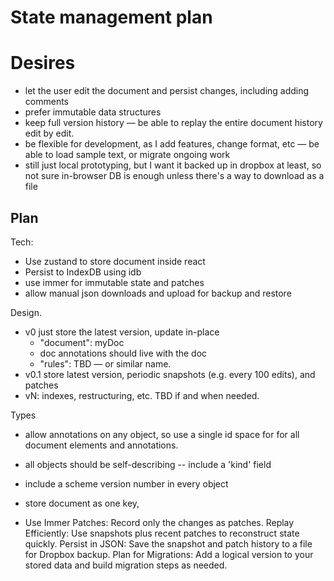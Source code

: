 # State management plan

# Desires

- let the user edit the document and persist changes, including adding comments
- prefer immutable data structures
- keep full version history — be able to replay the entire document history edit by edit.
- be flexible for development, as I add features, change format, etc — be able to load sample text, or migrate ongoing work
- still just local prototyping, but I want it backed up in dropbox at least, so not sure in-browser DB is enough unless there's a way to download as a file

## Plan

Tech:
- Use zustand to store document inside react
- Persist to IndexDB using idb
- use immer for immutable state and patches
- allow manual json downloads and upload for backup and restore

Design. 
- v0 just store the latest version, update in-place
    - "document": myDoc
    - doc annotations should live with the doc
    - "rules": TBD — or similar name.
- v0.1 store latest version, periodic snapshots (e.g. every 100 edits), and patches
- vN: indexes, restructuring, etc. TBD if and when needed.

Types
- allow annotations on any object, so use a single id space for for all document elements and annotations.
- all objects should be self-describing -- include a 'kind' field
- include a scheme version number in every object

- store document as one key, 




- Use Immer Patches: Record only the changes as patches.
Replay Efficiently: Use snapshots plus recent patches to reconstruct state quickly.
Persist in JSON: Save the snapshot and patch history to a file for Dropbox backup.
Plan for Migrations: Add a logical version to your stored data and build migration steps as needed.